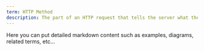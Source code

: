 ```yaml
---
term: HTTP Method
description: The part of an HTTP request that tells the server what the client wants to do.
---
```


Here you can put detailed markdown content such as examples, diagrams, related terms, etc... 
